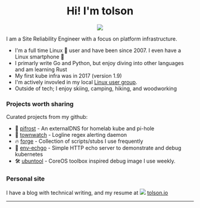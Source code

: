 
<h1 align="center">Hi! I'm tolson</h1>
<p align="center">
<p align="center"><img src="https://tolson.io/assets/neature.jpg"/></p>
<p align="center">

I am a Site Reliability Engineer with a focus on platform infrastructure.

- I'm a full time Linux 🐧 user and have been since 2007. I even have a Linux smartphone 🤦 
- I primarly write Go and Python, but enjoy diving into other languages and am learning Rust
- My first kube infra was in 2017 (version 1.9)
- I'm actively invovled in my local [Linux user group](https://www.meetup.com/PenguinsUnbound/).
- Outside of tech; I enjoy skiing, camping, hiking, and woodworking

### Projects worth sharing

Curated projects from my github:

- 🌈 [pifrost](https://github.com/tolson-vkn/pifrost) - An externalDNS for homelab kube and pi-hole
- 👀 [townwatch](https://github.com/tolson-vkn/townwatch) - Logline regex alerting daemon
- 🔥 [forge](https://github.com/tolson-vkn/forge) - Collection of scripts/stubs I use frequently
- 🦇 [env-echgo](https://github.com/tolson-vkn/env-echgo) - Simple HTTP echo server to demonstrate and debug kubernetes
- 🛠 [ubuntool](https://github.com/tolson-vkn/ubuntool) - CoreOS toolbox inspired debug image I use weekly.

### Personal site

I have a blog with technical writing, and my resume at <img src="https://tolson.io/assets/favicon.png">&nbsp;[tolson.io](https://tolson.io)

---
